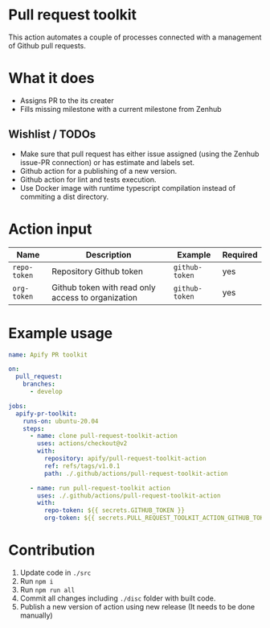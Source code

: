 # Pull request toolkit

This action automates a couple of processes connected with a management of Github pull requests.

# What it does

- Assigns PR to the its creater
- Fills missing milestone with a current milestone from Zenhub

## Wishlist / TODOs

- Make sure that pull request has either issue assigned (using the Zenhub issue-PR connection) or has estimate and labels set.
- Github action for a publishing of a new version.
- Github action for lint and tests execution.
- Use Docker image with runtime typescript compilation instead of commiting a dist directory.

# Action input

| Name         | Description                                        | Example        | Required |
| -------------| -------------------------------------------------- | ---------------| -------- |
| `repo-token` | Repository Github token                            | `github-token` |      yes |
| `org-token`  | Github token with read only access to organization | `github-token` |      yes |

# Example usage

```yaml
name: Apify PR toolkit

on:
  pull_request:
    branches:
      - develop

jobs:
  apify-pr-toolkit:
    runs-on: ubuntu-20.04
    steps:
      - name: clone pull-request-toolkit-action
        uses: actions/checkout@v2
        with:
          repository: apify/pull-request-toolkit-action
          ref: refs/tags/v1.0.1
          path: ./.github/actions/pull-request-toolkit-action

      - name: run pull-request-toolkit action
        uses: ./.github/actions/pull-request-toolkit-action
        with:
          repo-token: ${{ secrets.GITHUB_TOKEN }}
          org-token: ${{ secrets.PULL_REQUEST_TOOLKIT_ACTION_GITHUB_TOKEN }}
```

# Contribution

1. Update code in `./src`
2. Run `npm i`
3. Run `npm run all`
4. Commit all changes including `./disc` folder with built code.
5. Publish a new version of action using new release (It needs to be done manually)
